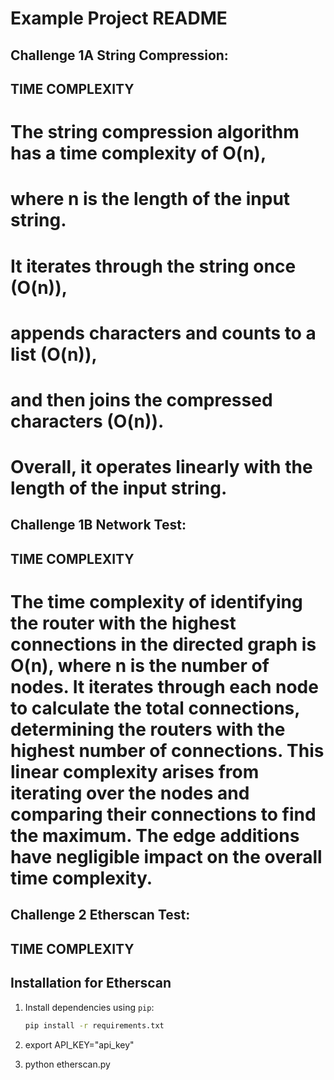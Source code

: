 # Example Project README

## Challenge 1A String Compression:
##        TIME COMPLEXITY 
# The string compression algorithm has a time complexity of O(n),
# where n is the length of the input string.
# It iterates through the string once (O(n)),
# appends characters and counts to a list (O(n)),
# and then joins the compressed characters (O(n)).
# Overall, it operates linearly with the length of the input string. 


## Challenge 1B Network Test:
##        TIME COMPLEXITY 
# The time complexity of identifying the router with the highest connections in the directed graph is O(n), where n is the number of nodes. It iterates through each node to calculate the total connections, determining the routers with the highest number of connections. This linear complexity arises from iterating over the nodes and comparing their connections to find the maximum. The edge additions have negligible impact on the overall time complexity.


## Challenge 2 Etherscan Test:
##        TIME COMPLEXITY 
## Installation for Etherscan

1. Install dependencies using `pip`:
   ```bash
   pip install -r requirements.txt

2. export API_KEY="api_key"

3. python etherscan.py
